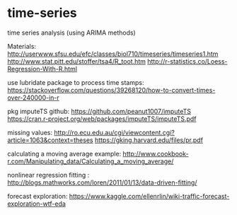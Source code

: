 # time-series
time series analysis (using ARIMA methods)

Materials: 
  http://userwww.sfsu.edu/efc/classes/biol710/timeseries/timeseries1.htm
  http://www.stat.pitt.edu/stoffer/tsa4/R_toot.htm
  http://r-statistics.co/Loess-Regression-With-R.html
  
use lubridate package to process  time stamps:
  https://stackoverflow.com/questions/39268120/how-to-convert-times-over-240000-in-r

pkg imputeTS github:
  https://github.com/peanut1007/imputeTS
  https://cran.r-project.org/web/packages/imputeTS/imputeTS.pdf
  
missing values: 
    http://ro.ecu.edu.au/cgi/viewcontent.cgi?article=1063&context=theses
		https://gking.harvard.edu/files/pr.pdf
		
calculating a moving average example: 
  http://www.cookbook-r.com/Manipulating_data/Calculating_a_moving_average/
  
nonlinear regression fitting :
	http://blogs.mathworks.com/loren/2011/01/13/data-driven-fitting/
	
forecast exploration:
	https://www.kaggle.com/ellenrlin/wiki-traffic-forecast-exploration-wtf-eda
